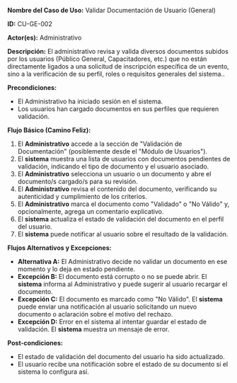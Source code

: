 **Nombre del Caso de Uso:** Validar Documentación de Usuario (General)

**ID:** CU-GE-002

**Actor(es):** Administrativo

**Descripción:** El administrativo revisa y valida diversos documentos subidos por los usuarios (Público General, Capacitadores, etc.) que no están directamente ligados a una solicitud de inscripción específica de un evento, sino a la verificación de su perfil, roles o requisitos generales del sistema..

**Precondiciones:**

* El Administrativo ha iniciado sesión en el sistema.
* Los usuarios han cargado documentos en sus perfiles que requieren validación.

**Flujo Básico (Camino Feliz):**

1. El **Administrativo** accede a la sección de "Validación de Documentación" (posiblemente desde el "Módulo de Usuarios").
2. El **sistema** muestra una lista de usuarios con documentos pendientes de validación, indicando el tipo de documento y el usuario asociado.
3. El **Administrativo** selecciona un usuario o un documento y abre el documento/s cargado/s para su revisión.
4. El **Administrativo** revisa el contenido del documento, verificando su autenticidad y cumplimiento de los criterios.
5. El **Administrativo** marca el documento como "Validado" o "No Válido" y, opcionalmente, agrega un comentario explicativo.
6. El **sistema** actualiza el estado de validación del documento en el perfil del usuario.
7. El **sistema** puede notificar al usuario sobre el resultado de la validación.

**Flujos Alternativos y Excepciones:**

* **Alternativa A:** El Administrativo decide no validar un documento en ese momento y lo deja en estado pendiente.
* **Excepción B:** El documento está corrupto o no se puede abrir. El **sistema** informa al Administrativo y puede sugerir al usuario recargar el documento.
* **Excepción C:** El documento es marcado como "No Válido". El **sistema** puede enviar una notificación al usuario solicitando un nuevo documento o aclaración sobre el motivo del rechazo.
* **Excepción D:** Error en el sistema al intentar guardar el estado de validación. El **sistema** muestra un mensaje de error.

**Post-condiciones:**

* El estado de validación del documento del usuario ha sido actualizado.
* El usuario recibe una notificación sobre el estado de su documento si el sistema lo configura así.